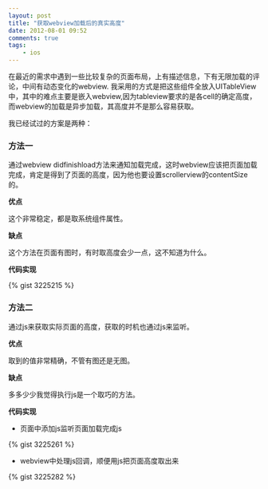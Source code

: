 ```yaml
---
layout: post
title: "获取webview加载后的真实高度"
date: 2012-08-01 09:52
comments: true
tags: 
    - ios
---
```


在最近的需求中遇到一些比较复杂的页面布局，上有描述信息，下有无限加载的评论，中间有动态变化的webview.
我采用的方式是把这些组件全放入UITableView中，其中的难点主要是嵌入webview,因为tableview要求的是各cell的确定高度，而webview的加载是异步加载，其高度并不是那么容易获取。

我已经试过的方案是两种：

### 方法一
通过webview didfinishload方法来通知加载完成，这时webview应该把页面加载完成，肯定是得到了页面的高度，因为他也要设置scrollerview的contentSize的。

**优点**

这个非常稳定，都是取系统组件属性。

**缺点**

这个方法在页面有图时，有时取高度会少一点，这不知道为什么。

**代码实现**

{% gist 3225215 %}

### 方法二
通过js来获取实际页面的高度，获取的时机也通过js来监听。

**优点**

取到的值非常精确，不管有图还是无图。

**缺点**

多多少少我觉得执行js是一个取巧的方法。

**代码实现**

- 页面中添加js监听页面加载完成js

{% gist 3225261 %}

- webview中处理js回调，顺便用js把页面高度取出来

{% gist 3225282 %}
